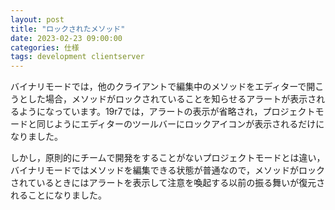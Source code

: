 ```yaml
---
layout: post
title: "ロックされたメソッド"
date: 2023-02-23 09:00:00
categories: 仕様
tags: development clientserver
---
```


バイナリモードでは，他のクライアントで編集中のメソッドをエディターで開こうとした場合，メソッドがロックされていることを知らせるアラートが表示されるようになっています。19r7では，アラートの表示が省略され，プロジェクトモードと同じようにエディターのツールバーにロックアイコンが表示されるだけになりました。

しかし，原則的にチームで開発をすることがないプロジェクトモードとは違い，バイナリモードではメソッドを編集できる状態が普通なので，メソッドがロックされているときにはアラートを表示して注意を喚起する以前の振る舞いが復元されることになりました。
